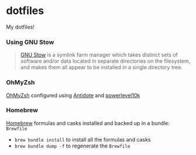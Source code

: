 # dotfiles
My dotfiles!

### Using GNU Stow

> [GNU Stow][1] is a symlink farm manager which takes distinct sets of software and/or data located in separate directories on the filesystem, and makes them all appear to be installed in a single directory tree.

### OhMyZsh

[OhMyZsh][2] configured using [Antidote][3] and [powerlevel10k][4] 


### Homebrew
[Homebrew][5] formulas and casks installed and backed up in a bundle: `Brewfile`

- `brew bundle install` to install all the formulas and casks
- `brew bundle dump -f` to regenerate the `Brewfile`


[1]: (https://www.gnu.org/software/stow/manual/stow.html)
[2]: (https://ohmyz.sh/)
[3]: (https://getantidote.github.io)
[4]: (https://github.com/romkatv/powerlevel10k)
[5]: (https://brew.sh/)